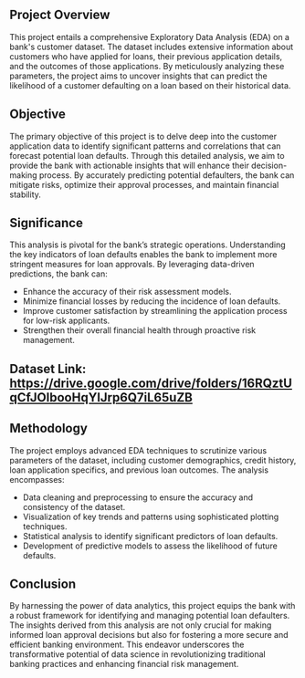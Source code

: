 ## Project Overview

This project entails a comprehensive Exploratory Data Analysis (EDA) on a bank's customer dataset. The dataset includes extensive information about customers who have applied for loans, their previous application details, and the outcomes of those applications. By meticulously analyzing these parameters, the project aims to uncover insights that can predict the likelihood of a customer defaulting on a loan based on their historical data.

## Objective

The primary objective of this project is to delve deep into the customer application data to identify significant patterns and correlations that can forecast potential loan defaults. Through this detailed analysis, we aim to provide the bank with actionable insights that will enhance their decision-making process. By accurately predicting potential defaulters, the bank can mitigate risks, optimize their approval processes, and maintain financial stability.

## Significance

This analysis is pivotal for the bank’s strategic operations. Understanding the key indicators of loan defaults enables the bank to implement more stringent measures for loan approvals. By leveraging data-driven predictions, the bank can:

- Enhance the accuracy of their risk assessment models.
- Minimize financial losses by reducing the incidence of loan defaults.
- Improve customer satisfaction by streamlining the application process for low-risk applicants.
- Strengthen their overall financial health through proactive risk management.

## Dataset Link: https://drive.google.com/drive/folders/16RQztUqCfJOlbooHqYlJrp6Q7iL65uZB

## Methodology
The project employs advanced EDA techniques to scrutinize various parameters of the dataset, including customer demographics, credit history, loan application specifics, and previous loan outcomes. The analysis encompasses:

- Data cleaning and preprocessing to ensure the accuracy and consistency of the dataset.
- Visualization of key trends and patterns using sophisticated plotting techniques.
- Statistical analysis to identify significant predictors of loan defaults.
- Development of predictive models to assess the likelihood of future defaults.

## Conclusion
By harnessing the power of data analytics, this project equips the bank with a robust framework for identifying and managing potential loan defaulters. The insights derived from this analysis are not only crucial for making informed loan approval decisions but also for fostering a more secure and efficient banking environment. This endeavor underscores the transformative potential of data science in revolutionizing traditional banking practices and enhancing financial risk management.






